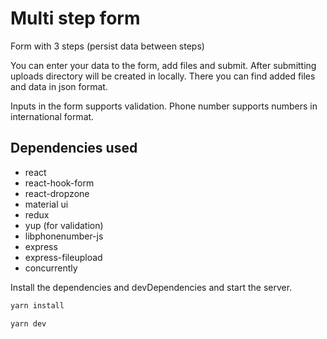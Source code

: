 # Multi step form

Form with 3 steps (persist data between steps)

You can enter your data to the form, add files and submit. After submitting uploads directory will be created in locally. There you can find added files and data in json format.

Inputs in the form supports validation. Phone number supports numbers in international format.

## Dependencies used

- react
- react-hook-form
- react-dropzone
- material ui
- redux
- yup (for validation)
- libphonenumber-js
- express
- express-fileupload
- concurrently

Install the dependencies and devDependencies and start the server.

```sh
yarn install

yarn dev
```
